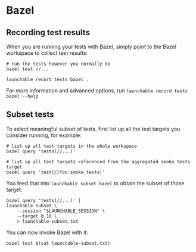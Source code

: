 # Bazel

## Recording test results

When you are running your tests with Bazel, simply point to the Bazel workspace to collect test results:

```text
# run the tests however you normally do
bazel test //...

launchable record tests bazel .
```

For more information and advanced options, run `launchable record tests bazel --help`

## Subset tests

To select meaningful subset of tests, first list up all the test targets you consider running, for example:

```text
# list up all test targets in the whole workspace
bazel query 'tests(//...)'

# list up all test targets referenced from the aggregated smoke tests target
bazel query 'test(//foo:smoke_tests)'
```

You feed that into `launchable subset bazel` to obtain the subset of those target:

```text
bazel query 'tests(//...)' |
launchable subset \
    --session "$LAUNCHABLE_SESSION" \
    --target 0.10 \
    > launchable-subset.txt
```

You can now invoke Bazel with it:

```text
bazel test $(cat launchable-subset.txt)
```

